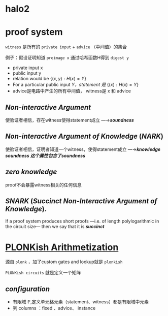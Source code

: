 # halo2

# proof system

`witness` 是所有的 `private input`  + `advice` （中间值）的集合

例子：假设证明知道 `preimage x` 通过哈希函数H得到 `digest y` 

- private input x
- public input y
- relation would be $\lbrace(x,y):H(x) = Y \rbrace$
- For a particular public input *Y，statement 是* $\lbrace(x):H(x) = Y\rbrace$
- advice是电路中产生的所有中间值， witness是 x 和 advice

## ***Non-interactive Argument***

使验证者相信，存在witness使得statement成立     —→***soundness***

## ***Non-interactive Argument of Knowledge*** (***NARK***)

使验证者相信，证明者知道一个witness，使得statement成立  —→***knowledge soundness  这个属性包含了soundness***

## ***zero knowledge***

proof不会暴露witness相关的任何信息

## ***SNARK*** (***Succinct Non-Interactive Argument of Knowledge***).

If a proof system produces short proofs —i.e. of length polylogarithmic in the circuit size— then we say that it is ***succinct***

# [**PLONKish Arithmetization**](https://zcash.github.io/halo2/concepts/arithmetization.html#plonkish-arithmetization)

源自 `plonk`   ，加了custom gates and lookup就是 `plonkish` 

`PLONKish circuits` 就是定义一个矩阵

## ***configuration***

- 有限域 $\mathbb{F}$,定义单元格元素（statement、witness）都是有限域中元素
- 列 columns  ：fixed  、advice、 instance